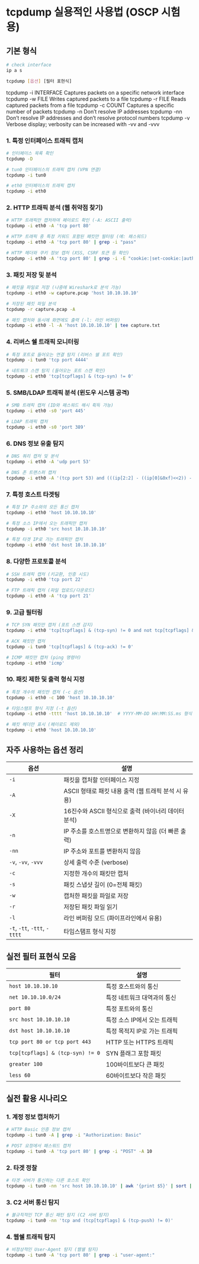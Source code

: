 # tcpdump 실용적인 사용법 (OSCP 시험용)

## 기본 형식

```bash
# check interface
ip a s

tcpdump [옵션] [필터 표현식]
```

tcpdump -i INTERFACE Captures packets on a specific network interface
tcpdump -w FILE Writes captured packets to a file
tcpdump -r FILE Reads captured packets from a file
tcpdump -c COUNT Captures a specific number of packets
tcpdump -n Don’t resolve IP addresses
tcpdump -nn Don’t resolve IP addresses and don’t resolve protocol numbers
tcpdump -v Verbose display; verbosity can be increased with -vv and -vvv

### 1. 특정 인터페이스 트래픽 캡처

```bash
# 인터페이스 목록 확인
tcpdump -D

# tun0 인터페이스의 트래픽 캡처 (VPN 연결)
tcpdump -i tun0

# eth0 인터페이스의 트래픽 캡처
tcpdump -i eth0
```

### 2. HTTP 트래픽 분석 (웹 취약점 찾기)

```bash
# HTTP 트래픽만 캡처하여 페이로드 확인 (-A: ASCII 출력)
tcpdump -i eth0 -A 'tcp port 80'

# HTTP 트래픽 중 특정 키워드 포함된 패킷만 필터링 (예: 패스워드)
tcpdump -i eth0 -A 'tcp port 80' | grep -i "pass"

# HTTP 헤더와 쿠키 정보 캡처 (XSS, CSRF 토큰 등 확인)
tcpdump -i eth0 -A 'tcp port 80' | grep -i -E "cookie:|set-cookie:|auth:|jwt:"
```

### 3. 패킷 저장 및 분석

```bash
# 패킷을 파일로 저장 (나중에 Wireshark로 분석 가능)
tcpdump -i eth0 -w capture.pcap 'host 10.10.10.10'

# 저장된 패킷 파일 분석
tcpdump -r capture.pcap -A

# 패킷 캡처와 동시에 화면에도 출력 (-l: 라인 버퍼링)
tcpdump -i eth0 -l -A 'host 10.10.10.10' | tee capture.txt
```

### 4. 리버스 쉘 트래픽 모니터링

```bash
# 특정 포트로 들어오는 연결 탐지 (리버스 쉘 포트 확인)
tcpdump -i tun0 'tcp port 4444'

# 네트워크 스캔 탐지 (들어오는 포트 스캔 확인)
tcpdump -i eth0 'tcp[tcpflags] & (tcp-syn) != 0'
```

### 5. SMB/LDAP 트래픽 분석 (윈도우 시스템 공격)

```bash
# SMB 트래픽 캡처 (ID와 패스워드 해시 획득 가능)
tcpdump -i eth0 -s0 'port 445'

# LDAP 트래픽 캡처
tcpdump -i eth0 -s0 'port 389'
```

### 6. DNS 정보 유출 탐지

```bash
# DNS 쿼리 캡처 및 분석
tcpdump -i eth0 -A 'udp port 53'

# DNS 존 트랜스퍼 캡처
tcpdump -i eth0 -A '(tcp port 53) and (((ip[2:2] - ((ip[0]&0xf)<<2)) - ((tcp[12]&0xf0)>>2)) != 0)'
```

### 7. 특정 호스트 타겟팅

```bash
# 특정 IP 주소와의 모든 통신 캡처
tcpdump -i eth0 'host 10.10.10.10'

# 특정 소스 IP에서 오는 트래픽만 캡처
tcpdump -i eth0 'src host 10.10.10.10'

# 특정 타겟 IP로 가는 트래픽만 캡처
tcpdump -i eth0 'dst host 10.10.10.10'
```

### 8. 다양한 프로토콜 분석

```bash
# SSH 트래픽 캡처 (키교환, 인증 시도)
tcpdump -i eth0 'tcp port 22'

# FTP 트래픽 캡처 (파일 업로드/다운로드)
tcpdump -i eth0 -A 'tcp port 21'
```

### 9. 고급 필터링

```bash
# TCP SYN 패킷만 캡처 (포트 스캔 감지)
tcpdump -i eth0 'tcp[tcpflags] & (tcp-syn) != 0 and not tcp[tcpflags] & (tcp-ack) != 0'

# ACK 패킷만 캡처
tcpdump -i tun0 'tcp[tcpflags] & (tcp-ack) != 0'

# ICMP 패킷만 캡처 (ping 명령어)
tcpdump -i eth0 'icmp'
```

### 10. 패킷 제한 및 출력 형식 지정

```bash
# 특정 개수의 패킷만 캡처 (-c 옵션)
tcpdump -i eth0 -c 100 'host 10.10.10.10'

# 타임스탬프 형식 지정 (-t 옵션)
tcpdump -i eth0 -tttt 'host 10.10.10.10'  # YYYY-MM-DD HH:MM:SS.ms 형식

# 패킷 헤더만 표시 (페이로드 제외)
tcpdump -i eth0 'host 10.10.10.10'
```

## 자주 사용하는 옵션 정리

| 옵션                         | 설명                                                 |
| ---------------------------- | ---------------------------------------------------- |
| `-i`                         | 패킷을 캡처할 인터페이스 지정                        |
| `-A`                         | ASCII 형태로 패킷 내용 출력 (웹 트래픽 분석 시 유용) |
| `-X`                         | 16진수와 ASCII 형식으로 출력 (바이너리 데이터 분석)  |
| `-n`                         | IP 주소를 호스트명으로 변환하지 않음 (더 빠른 출력)  |
| `-nn`                        | IP 주소와 포트를 변환하지 않음                       |
| `-v`, `-vv`, `-vvv`          | 상세 출력 수준 (verbose)                             |
| `-c`                         | 지정한 개수의 패킷만 캡처                            |
| `-s`                         | 패킷 스냅샷 길이 (0=전체 패킷)                       |
| `-w`                         | 캡처한 패킷을 파일로 저장                            |
| `-r`                         | 저장된 패킷 파일 읽기                                |
| `-l`                         | 라인 버퍼링 모드 (파이프라인에서 유용)               |
| `-t`, `-tt`, `-ttt`, `-tttt` | 타임스탬프 형식 지정                                 |

## 실전 필터 표현식 모음

| 필터                             | 설명                         |
| -------------------------------- | ---------------------------- |
| `host 10.10.10.10`               | 특정 호스트와의 통신         |
| `net 10.10.10.0/24`              | 특정 네트워크 대역과의 통신  |
| `port 80`                        | 특정 포트와의 통신           |
| `src host 10.10.10.10`           | 특정 소스 IP에서 오는 트래픽 |
| `dst host 10.10.10.10`           | 특정 목적지 IP로 가는 트래픽 |
| `tcp port 80 or tcp port 443`    | HTTP 또는 HTTPS 트래픽       |
| `tcp[tcpflags] & (tcp-syn) != 0` | SYN 플래그 포함 패킷         |
| `greater 100`                    | 100바이트보다 큰 패킷        |
| `less 60`                        | 60바이트보다 작은 패킷       |

## 실전 활용 시나리오

### 1. 계정 정보 캡처하기

```bash
# HTTP Basic 인증 정보 캡처
tcpdump -i tun0 -A | grep -i "Authorization: Basic"

# POST 요청에서 패스워드 캡처
tcpdump -i tun0 -A 'tcp port 80' | grep -i "POST" -A 10
```

### 2. 타겟 정찰

```bash
# 타겟 서버가 통신하는 다른 호스트 확인
tcpdump -i tun0 -nn 'src host 10.10.10.10' | awk '{print $5}' | sort | uniq
```

### 3. C2 서버 통신 탐지

```bash
# 불규칙적인 TCP 통신 패턴 탐지 (C2 서버 탐지)
tcpdump -i tun0 -nn 'tcp and (tcp[tcpflags] & (tcp-push) != 0)'
```

### 4. 웹쉘 트래픽 탐지

```bash
# 비정상적인 User-Agent 탐지 (웹쉘 탐지)
tcpdump -i tun0 -A 'tcp port 80' | grep -i "user-agent:"
```
